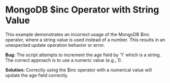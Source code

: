 # MongoDB $inc Operator with String Value
This example demonstrates an incorrect usage of the MongoDB $inc operator, where a string value is used instead of a number. This results in an unexpected update operation behavior or error.

**Bug:** The script attempts to increment the age field by '1' which is a string.  The correct approach is to use a numeric value (e.g., 1).

**Solution:**  Correctly using the $inc operator with a numerical value will update the age field correctly.
